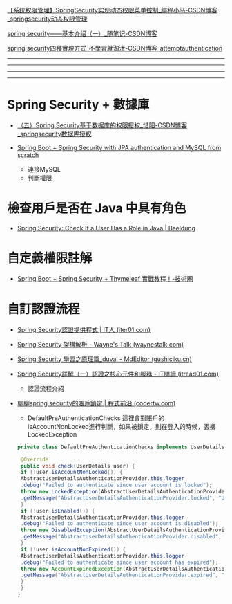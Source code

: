 
[【系统权限管理】SpringSecurity实现动态权限菜单控制_编程小马-CSDN博客_springsecurity动态权限管理](https://blog.csdn.net/qq_40205116/article/details/103739978?ops_request_misc=%257B%2522request%255Fid%2522%253A%2522162999282316780269815308%2522%252C%2522scm%2522%253A%252220140713.130102334.pc%255Fall.%2522%257D&request_id=162999282316780269815308&biz_id=0&utm_medium=distribute.pc_search_result.none-task-blog-2~all~first_rank_v2~rank_v29-2-103739978.pc_search_result_cache&utm_term=spring+security%E6%9D%83%E9%99%90%E7%AE%A1%E7%90%86&spm=1018.2226.3001.4187)

[spring security——基本介绍（一）_随笔记-CSDN博客](https://blog.csdn.net/qq_22172133/article/details/86503223?ops_request_misc=%257B%2522request%255Fid%2522%253A%2522162999210216780265479434%2522%252C%2522scm%2522%253A%252220140713.130102334.pc%255Fall.%2522%257D&request_id=162999210216780265479434&biz_id=0&utm_medium=distribute.pc_search_result.none-task-blog-2~all~first_rank_v2~rank_v29-1-86503223.pc_search_result_cache&utm_term=spring+security&spm=1018.2226.3001.4187)

[spring security四種實現方式_不學習就淘汰-CSDN博客_attemptauthentication](https://blog.csdn.net/bao19901210/article/details/52574340?utm_medium=distribute.pc_relevant.none-task-blog-2%7Edefault%7EBlogCommendFromBaidu%7Edefault-11.essearch_pc_relevant&depth_1-utm_source=distribute.pc_relevant.none-task-blog-2%7Edefault%7EBlogCommendFromBaidu%7Edefault-11.essearch_pc_relevant)

---
---
---
---

# Spring Security + 數據庫
- [（五）Spring Security基于数据库的权限授权_惜阳-CSDN博客_springsecurity数据库授权](https://blog.csdn.net/YCJ_xiyang/article/details/95317813?ops_request_misc=%257B%2522request%255Fid%2522%253A%2522163007855316780366523825%2522%252C%2522scm%2522%253A%252220140713.130102334..%2522%257D&request_id=163007855316780366523825&biz_id=0&utm_medium=distribute.pc_search_result.none-task-blog-2~all~baidu_landing_v2~default-1-95317813.first_rank_v2_pc_rank_v29&utm_term=spring+security+Authority+%E6%95%B0%E6%8D%AE%E5%BA%93&spm=1018.2226.3001.4187)

- [Spring Boot + Spring Security with JPA authentication and MySQL from scratch ](https://www.youtube.com/watch?v=TNt3GHuayXs)
	- 連接MySQL
	- 判斷權限

# 檢查用戶是否在 Java 中具有角色
- [Spring Security: Check If a User Has a Role in Java | Baeldung](https://www.baeldung.com/spring-security-check-user-role)


# 自定義權限註解
- [​Spring Boot + Spring Security + Thymeleaf 實戰教程！-技術圈](https://jishuin.proginn.com/p/763bfbd5b812)

# 自訂認證流程
- [Spring Security認證提供程式 | IT人 (iter01.com)](https://iter01.com/418535.html)
- [Spring Security 架構解析 - Wayne's Talk (waynestalk.com)](https://waynestalk.com/spring-security-architecture-explained/)
- [Spring Security 學習之原理篇_duval - MdEditor (gushiciku.cn)](https://www.gushiciku.cn/pl/gb2y/zh-tw)
- [Spring Security詳解（一）認證之核心元件和服務 - IT閱讀 (itread01.com)](https://www.itread01.com/content/1547992984.html)
	- 認證流程介紹
- [聊聊spring security的賬戶鎖定 | 程式前沿 (codertw.com)](https://codertw.com/%E4%BC%BA%E6%9C%8D%E5%99%A8/171380/)
	- DefaultPreAuthenticationChecks 
		這裡會對賬戶的isAccountNonLocked進行判斷，如果被鎖定，則在登入的時候，丟擲LockedException

	```java
	private class DefaultPreAuthenticationChecks implements UserDetailsChecker {  

	 @Override  
	 public void check(UserDetails user) {  
	 if (!user.isAccountNonLocked()) {  
	 AbstractUserDetailsAuthenticationProvider.this.logger  
	 .debug("Failed to authenticate since user account is locked");  
	 throw new LockedException(AbstractUserDetailsAuthenticationProvider.this.messages  
	 .getMessage("AbstractUserDetailsAuthenticationProvider.locked", "User account is locked"));  
	 }  
	 if (!user.isEnabled()) {  
	 AbstractUserDetailsAuthenticationProvider.this.logger  
	 .debug("Failed to authenticate since user account is disabled");  
	 throw new DisabledException(AbstractUserDetailsAuthenticationProvider.this.messages  
	 .getMessage("AbstractUserDetailsAuthenticationProvider.disabled", "User is disabled"));  
	 }  
	 if (!user.isAccountNonExpired()) {  
	 AbstractUserDetailsAuthenticationProvider.this.logger  
	 .debug("Failed to authenticate since user account has expired");  
	 throw new AccountExpiredException(AbstractUserDetailsAuthenticationProvider.this.messages  
	 .getMessage("AbstractUserDetailsAuthenticationProvider.expired", "User account has expired"));  
	 }  
	 }  
	}
	```